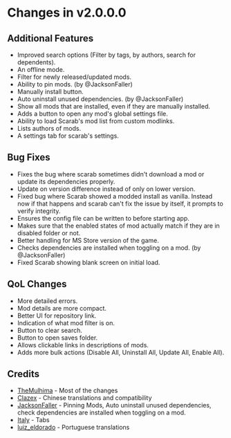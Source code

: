 # Changes in v2.0.0.0

## Additional Features

- Improved search options (Filter by tags, by authors, search for dependents).
- An offline mode.
- Filter for newly released/updated mods.
- Ability to pin mods. (by @JacksonFaller)
- Manually install button.
- Auto uninstall unused dependencies. (by @JacksonFaller)
- Show all mods that are installed, even if they are manually installed.
- Adds a button to open any mod's global settings file.
- Ability to load Scarab's mod list from custom modlinks.
- Lists authors of mods.
- A settings tab for scarab's settings.

## Bug Fixes

- Fixes the bug where scarab sometimes didn't download a mod or update its dependencies properly.
- Update on version difference instead of only on lower version.
- Fixed bug where Scarab showed a modded install as vanilla. Instead now if that happens and scarab can't fix the issue by itself, it prompts to verify integrity.
- Ensures the config file can be written to before starting app.
- Makes sure that the enabled states of mod actually match if they are in disabled folder or not.
- Better handling for MS Store version of the game.
- Checks dependencies are installed when toggling on a mod. (by @JacksonFaller)
- Fixed Scarab showing blank screen on initial load.

## QoL Changes

- More detailed errors.
- Mod details are more compact.
- Better UI for repository link.
- Indication of what mod filter is on.
- Button to clear search.
- Button to open saves folder.
- Allows clickable links in descriptions of mods.
- Adds more bulk actions (Disable All, Uninstall All, Update All, Enable All).

## Credits

- [TheMulhima](https://github.com/TheMulhima) - Most of the changes
- [Clazex](https://github.com/Clazex) - Chinese translations and compatibility
- [JacksonFaller](https://github.com/JacksonFaller) - Pinning Mods, Auto uninstall unused dependencies, check dependencies are installed when toggling on a mod.
- [Italy](https://github.com/jngo102) - Tabs
- [luiz_eldorado](https://github.com/luizeldorado) - Portuguese translations
